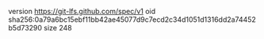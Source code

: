 version https://git-lfs.github.com/spec/v1
oid sha256:0a79a6bc15ebf11bb42ae45077d9c7ecd2c34d1051d1316dd2a74452b5d73290
size 248
